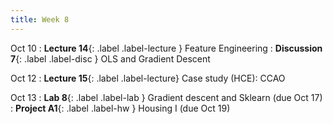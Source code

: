 ```yaml
---
title: Week 8
---
```


Oct 10
: **Lecture 14**{: .label .label-lecture } Feature Engineering
: **Discussion 7**{: .label .label-disc } OLS and Gradient Descent

Oct 12
: **Lecture 15**{: .label .label-lecture} Case study (HCE): CCAO

Oct 13
: **Lab 8**{: .label .label-lab } Gradient descent and Sklearn (due Oct 17)
: **Project A1**{: .label .label-hw } Housing I (due Oct 19)
